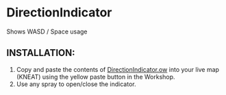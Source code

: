 # DirectionIndicator
Shows WASD / Space usage

## INSTALLATION:
1. Copy and paste the contents of [DirectionIndicator.ow](DirectionIndicator.ow) into your live map (KNEAT) using the yellow paste button in the Workshop.
2. Use any spray to open/close the indicator.
